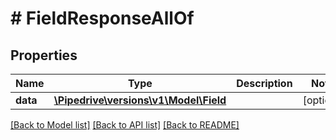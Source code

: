 # # FieldResponseAllOf

## Properties

Name | Type | Description | Notes
------------ | ------------- | ------------- | -------------
**data** | [**\Pipedrive\versions\v1\Model\Field**](Field.md) |  | [optional]

[[Back to Model list]](../README.md#documentation-for-models) [[Back to API list]](../README.md#documentation-for-api-endpoints) [[Back to README]](../README.md)
